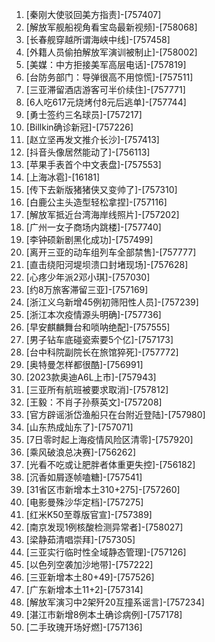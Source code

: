
1. [秦刚大使驳回美方指责]-[757407]
1. [解放军舰船视角看宝岛最新视频]-[758068]
1. [长春舰穿越所谓海峡中线]-[757458]
1. [外籍人员偷拍解放军演训被制止]-[758002]
1. [美媒：中方拒接美军高层电话]-[757819]
1. [台防务部门：导弹很高不用惊慌]-[757511]
1. [三亚滞留酒店游客可半价续住]-[757771]
1. [6人吃617元烧烤付8元后逃单]-[757744]
1. [勇士签约三名球员]-[757217]
1. [Billkin确诊新冠]-[757226]
1. [赵立坚再发文推介长沙]-[757413]
1. [抖音头像居然能动了]-[756113]
1. [苹果手表首个中文表盘]-[757553]
1. [上海冰雹]-[16181]
1. [传下去新版猪猪侠又变帅了]-[757310]
1. [白鹿公主头造型轻松拿捏]-[757116]
1. [解放军抵近台湾海岸线照片]-[757202]
1. [广州一女子商场内跳楼]-[757740]
1. [李钟硕新剧黑化成功]-[757499]
1. [离开三亚的动车组列车全部禁售]-[757777]
1. [直击绕阳河堤坝溃口封堵现场]-[757628]
1. [心疼少年派2邓小琪]-[757030]
1. [约8万旅客滞留三亚]-[757169]
1. [浙江义乌新增45例初筛阳性人员]-[757239]
1. [浙江本次疫情源头明确]-[757736]
1. [早安麒麟舞台和唢呐绝配]-[757555]
1. [男子钻车底碰瓷索要5个亿]-[757173]
1. [台中科院副院长在旅馆猝死]-[757772]
1. [奥特曼怎样都很酷]-[756991]
1. [2023款奥迪A6L上市]-[757943]
1. [三亚所有航班被要求取消]-[757812]
1. [王毅：不肖子孙蔡英文]-[757208]
1. [官方辟谣浙岱渔船只在台附近登陆]-[757980]
1. [山东热成灿东了]-[757071]
1. [7日零时起上海疫情风险区清零]-[757920]
1. [乘风破浪总决赛]-[756262]
1. [光看不吃或让肥胖者体重更失控]-[756182]
1. [沉香如屑逐帧嗑糖]-[757541]
1. [31省区市新增本土310+275]-[757260]
1. [电影曼殊沙华定档]-[757275]
1. [红米K50至尊版官宣]-[757389]
1. [南京发现1例核酸检测异常者]-[758027]
1. [梁静茹清唱崇拜]-[757305]
1. [三亚实行临时性全域静态管理]-[757126]
1. [以色列空袭加沙地带]-[757222]
1. [三亚新增本土80+49]-[757526]
1. [广东新增本土11+2]-[757314]
1. [解放军演习中2架歼20互撞系谣言]-[757234]
1. [湛江市新增8例本土确诊病例]-[757178]
1. [二手玫瑰开场好燃]-[757136]